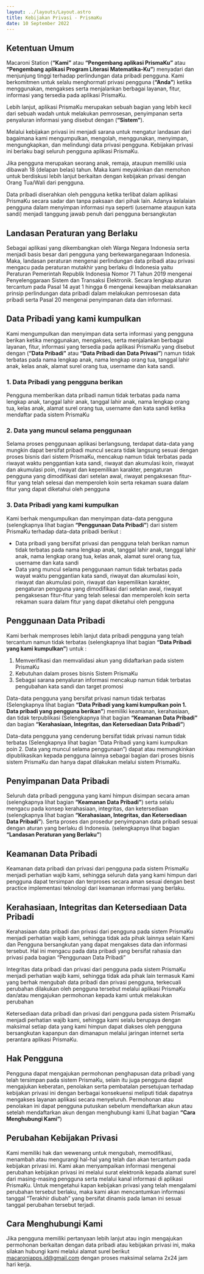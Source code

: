 ```yaml
---
layout: ../layouts/Layout.astro
title: Kebijakan Privasi - PrismaKu
date: 10 September 2022
---
```


## Ketentuan Umum
Macaroni Station (**“Kami”** atau **“Pengembang aplikasi PrismaKu”** atau **“Pengembang aplikasi Program Literasi Matematika-Ku”**) menyadari dan menjunjung tinggi terhadap perlindungan data pribadi pengguna. Kami berkomitmen untuk selalu menghormati privasi pengguna (**“Anda”**) ketika menggunakan, mengakses serta menjalankan berbagai layanan, fitur, informasi yang tersedia pada aplikasi PrismaKu.

Lebih lanjut, aplikasi PrismaKu merupakan sebuah bagian yang lebih kecil dari sebuah wadah untuk melakukan pemrosesan, penyimpanan serta penyaluran informasi yang disebut dengan (**“Sistem”**).

Melalui kebijakan privasi ini menjadi sarana untuk mengatur landasan dari bagaimana kami mengumpulkan, mengolah, menggunakan, menyimpan, mengungkapkan, dan melindungi data privasi pengguna. Kebijakan privasi ini berlaku bagi seluruh pengguna aplikasi PrismaKu.

Jika pengguna merupakan seorang anak, remaja, ataupun memiliki usia dibawah 18 (delapan belas) tahun. Maka kami meyakinkan dan memohon untuk berdiskusi lebih lanjut berkaitan dengan kebijakan privasi dengan Orang Tua/Wali dari pengguna.

Data pribadi diserahkan oleh pengguna ketika terlibat dalam aplikasi PrismaKu secara sadar dan tanpa paksaan dari pihak lain. Adanya kelalaian pengguna dalam menyimpan informasi nya seperti (username ataupun kata sandi) menjadi tanggung jawab penuh dari pengguna bersangkutan

## Landasan Peraturan yang Berlaku
Sebagai aplikasi yang dikembangkan oleh Warga Negara Indonesia serta menjadi basis besar dari pengguna yang berkewarganegaraan Indonesia. Maka, landasan peraturan mengenai perlindungan data pribadi atau privasi mengacu pada peraturan mutakhir yang berlaku di Indonesia yaitu Peraturan Pemerintah Republik Indonesia Nomor 71 Tahun 2019 mengenai Penyelenggaraan Sistem dan Transaksi Elektronik. Secara lengkap aturan tercantum pada Pasal 14 ayat 1 hingga 6 mengenai kewajiban melaksanakan prinsip perlindungan data pribadi dalam melakukan pemrosesan data pribadi serta Pasal 20 mengenai penyimpanan data dan informasi.

## Data Pribadi yang kami kumpulkan
Kami mengumpulkan dan menyimpan data serta informasi yang pengguna berikan ketika menggunakan, mengakses, serta menjalankan berbagai layanan, fitur, informasi yang tersedia pada aplikasi PrismaKu yang disebut dengan (**“Data Pribadi”** atau **“Data Pribadi dan Data Privasi”**) namun tidak terbatas pada nama lengkap anak, nama lengkap orang tua, tanggal lahir anak, kelas anak, alamat surel orang tua, username dan kata sandi.
### 1. Data Pribadi yang pengguna berikan
Pengguna memberikan data pribadi namun tidak terbatas pada nama lengkap anak, tanggal lahir anak, tanggal lahir anak, nama lengkap orang tua, kelas anak, alamat surel orang tua, username dan kata sandi ketika mendaftar pada sistem PrismaKu
### 2. Data yang muncul selama penggunaan
Selama proses penggunaan aplikasi berlangsung, terdapat data-data yang mungkin dapat bersifat pribadi muncul secara tidak langsung sesuai dengan proses bisnis dari sistem PrismaKu, mencakup namun tidak terbatas pada riwayat waktu penggantian kata sandi, riwayat dan akumulasi koin, riwayat dan akumulasi poin, riwayat dan kepemilikan karakter, pengaturan pengguna yang dimodifikasi dari setelan awal, riwayat pengaksesan fitur-fitur yang telah selesai dan memperoleh koin serta rekaman suara dalam fitur yang dapat diketahui oleh pengguna
### 3. Data Pribadi yang kami kumpulkan
Kami berhak mengumpulkan dan menyimpan data-data pengguna (selengkapnya lihat bagian **“Penggunaan Data Pribadi”**) dari sistem PrismaKu terhadap data-data pribadi berikut :
- Data pribadi yang bersifat privasi dan pengguna telah berikan namun tidak terbatas pada nama lengkap anak, tanggal lahir anak, tanggal lahir anak, nama lengkap orang tua, kelas anak, alamat surel orang tua, username dan kata sandi
- Data yang muncul selama penggunaan namun tidak terbatas pada wayat waktu penggantian kata sandi, riwayat dan akumulasi koin, riwayat dan akumulasi poin, riwayat dan kepemilikan karakter, pengaturan pengguna yang dimodifikasi dari setelan awal, riwayat pengaksesan fitur-fitur yang telah selesai dan memperoleh koin  serta rekaman suara dalam fitur yang dapat diketahui oleh pengguna

## Penggunaan Data Pribadi
Kami berhak memproses lebih lanjut data pribadi pengguna yang telah tercantum namun tidak terbatas (selengkapnya lihat bagian **“Data Pribadi yang kami kumpulkan”**) untuk :
1. Memverifikasi dan memvalidasi akun yang didaftarkan pada sistem PrismaKu
2. Kebutuhan dalam proses bisnis Sistem PrismaKu
3. Sebagai sarana penyaluran informasi mencakup namun tidak terbatas pengubahan kata sandi dan target promosi

Data-data pengguna yang bersifat privasi namun tidak terbatas (Selengkapnya lihat bagian **“Data Pribadi yang kami kumpulkan poin 1. Data pribadi yang pengguna berikan”**) memiliki keamanan, kerahasiaan, dan tidak terpublikasi (Selengkapnya lihat bagian **“Keamanan Data Pribadi”** dan bagian **“Kerahasiaan, Integritas, dan Ketersediaan Data Pribadi”**)

Data-data pengguna yang cenderung bersifat tidak privasi namun tidak terbatas (Selengkapnya lihat bagian “Data Pribadi yang kami kumpulkan poin 2. Data yang muncul selama penggunaan”) dapat atau memungkinkan dipublikasikan kepada pengguna lainnya sebagai bagian dari proses bisnis sistem PrismaKu dan hanya dapat dilakukan melalui sistem PrismaKu.

## Penyimpanan Data Pribadi
Seluruh data pribadi pengguna yang kami himpun disimpan secara aman (selengkapnya lihat bagian **“Keamanan Data Pribadi”**) serta selalu mengacu pada konsep kerahasiaan, integritas, dan ketersediaan (selengkapnya lihat bagian **“Kerahasiaan, Integritas, dan Ketersediaan Data Pribadi”**). Serta proses dan prosedur penyimpanan data pribadi sesuai dengan aturan yang berlaku di Indonesia. (selengkapnya lihat bagian **“Landasan Peraturan yang Berlaku”**)

## Keamanan Data Pribadi
Keamanan data pribadi dan privasi dari pengguna pada sistem PrismaKu menjadi perhatian wajib kami, sehingga seluruh data yang kami himpun dari pengguna dapat tersimpan dan terproses secara aman sesuai dengan best practice implementasi teknologi dari keamanan informasi yang berlaku.

## Kerahasiaan, Integritas dan Ketersediaan Data Pribadi
Kerahasiaan data pribadi dan privasi dari pengguna pada sistem PrismaKu menjadi perhatian wajib kami, sehingga tidak ada pihak lainnya selain Kami dan Pengguna bersangkutan yang dapat mengakses data dan informasi tersebut. Hal ini mengacu pada data pribadi yang bersifat rahasia dan privasi pada bagian “Penggunaan Data Pribadi”

Integritas data pribadi dan privasi dari pengguna pada sistem PrismaKu menjadi perhatian wajib kami, sehingga tidak ada pihak lain termasuk Kami yang berhak mengubah data pribadi dan privasi pengguna, terkecuali perubahan dilakukan oleh pengguna tersebut melalui aplikasi PrismaKu dan/atau mengajukan permohonan kepada kami untuk melakukan perubahan

Ketersediaan data pribadi dan privasi dari pengguna pada sistem PrismaKu menjadi perhatian wajib kami, sehingga kami selalu berupaya dengan maksimal setiap data yang kami himpun dapat diakses oleh pengguna bersangkutan kapanpun dan dimanapun melalui jaringan internet serta perantara aplikasi PrismaKu.

## Hak Pengguna
Pengguna dapat mengajukan permohonan penghapusan data pribadi yang telah tersimpan pada sistem PrismaKu, selain itu juga pengguna dapat mengajukan keberatan, penolakan serta pembatalan persetujuan terhadap kebijakan privasi ini dengan berbagai konsekuensi meliputi tidak dapatnya mengakses layanan aplikasi secara menyeluruh. Permohonan atau penolakan ini dapat pengguna putuskan sebelum mendaftarkan akun atau setelah mendaftarkan akun dengan menghubungi kami (Lihat bagian **“Cara Menghubungi Kami”**)

## Perubahan Kebijakan Privasi
Kami memiliki hak dan wewenang untuk mengubah, memodifikasi, menambah atau mengurangi hal-hal yang telah dan akan tercantum pada kebijakan privasi ini. Kami akan menyampaikan informasi mengenai perubahan kebijakan privasi ini melalui surat elektronik kepada alamat surel dari masing-masing pengguna serta melalui kanal informasi di aplikasi PrismaKu. Untuk mengetahui kapan kebijakan privasi yang telah mengalami perubahan tersebut berlaku, maka kami akan mencantumkan informasi tanggal “Terakhir diubah” yang bersifat dinamis pada laman ini sesuai tanggal perubahan tersebut terjadi.

## Cara Menghubungi Kami
Jika pengguna memiliki pertanyaan lebih lanjut atau ingin mengajukan permohonan berkaitan dengan data pribadi atau kebijakan privasi ini, maka silakan hubungi kami melalui alamat surel berikut [macaroniapps.id@gmail.com](mailto:macaroniapps.id@gmail.com) dengan proses maksimal selama 2x24 jam hari kerja.

